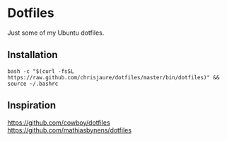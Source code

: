 Dotfiles
========

Just some of my Ubuntu dotfiles.

Installation
------------

	bash -c "$(curl -fsSL https://raw.github.com/chrisjaure/dotfiles/master/bin/dotfiles)" && source ~/.bashrc

Inspiration
-----------
<https://github.com/cowboy/dotfiles> 
<https://github.com/mathiasbynens/dotfiles>